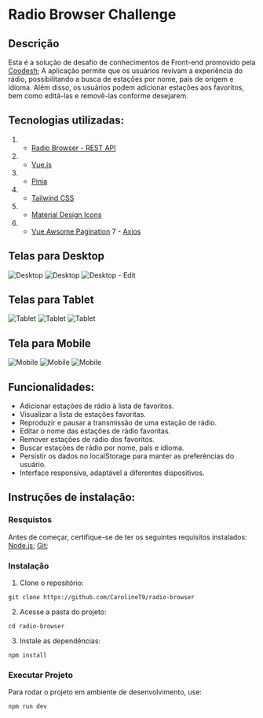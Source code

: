 # Radio Browser Challenge

## Descrição
  
Esta é a solução de desafio de conhecimentos de Front-end promovido pela [Coodesh](https://coodesh.com);
A aplicação permite que os usuários revivam a experiência do rádio, possibilitando a busca de estações por nome, país de origem e idioma. Além disso, os usuários podem adicionar estações aos favoritos, bem como editá-las e removê-las conforme desejarem.


## Tecnologias utilizadas: 
1.  - [Radio Browser - REST API](https://de1.api.radio-browser.info/json/stations/search?limit=10)
2.  - [Vue.js](https://vuejs.org) 
3.  - [Pinia](https://pinia.vuejs.org)
4.  - [Tailwind CSS](https://tailwindcss.com/)
5.  - [Material Design Icons](https://pictogrammers.com/library/mdi/)
6.  - [Vue Awsome Pagination](https://github.com/peshanghiwa/vue-awesome-paginate#readme)
7   - [Axios](https://axios-http.com/ptbr/docs/intro)
    

## Telas para Desktop
![Desktop](./public/screeshots/desktop-fullscreen.png)
![Desktop](./public/screeshots/Desktop-playlist.png)
![Desktop - Edit](./public/screeshots/edit-fullscreen.png)
## Telas para Tablet
![Tablet](./public/screeshots/tablet-playlist-fullscreen.png)
![Tablet](./public/screeshots/tablet-playlist-fullscreen.png)
![Tablet](./public/screeshots/Tablet-edit.png)

## Tela para Mobile
![Mobile](./public/screeshots/mobile-playlist.png)
![Mobile](./public/screeshots/mobile-menu.png)
![Mobile](./public/screeshots/mobile-edit.png)


## Funcionalidades:
- Adicionar estações de rádio à lista de favoritos.
- Visualizar a lista de estações favoritas.
- Reproduzir e pausar a transmissão de uma estação de rádio.
- Editar o nome das estações de rádio favoritas.
- Remover estações de rádio dos favoritos.
- Buscar estações de rádio por nome, país e idioma.
- Persistir os dados no localStorage para manter as preferências do usuário.
- Interface responsiva, adaptável a diferentes dispositivos.


## Instruções de instalação: 

### Resquistos 

Antes de começar, certifique-se de ter os seguintes requisitos instalados:
[Node.js](https://nodejs.org/pt);
[Git](https://git-scm.com/);

### Instalação

1. Clone o repositório:

```
git clone https://github.com/CarolineT9/radio-browser

```
2. Acesse a pasta do projeto:

```
cd radio-browser

``` 
3. Instale as dependências:

```
npm install

``` 

### Executar Projeto

Para rodar o projeto em ambiente de desenvolvimento, use:

```
npm run dev

``` 
